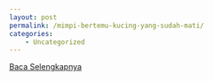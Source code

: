 ```yaml
---
layout: post
permalink: /mimpi-bertemu-kucing-yang-sudah-mati/
categories:
    - Uncategorized
---
```


[Baca Selengkapnya](/10)